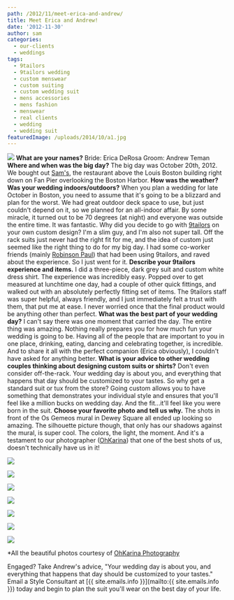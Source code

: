 ```yaml
---
path: /2012/11/meet-erica-and-andrew/
title: Meet Erica and Andrew!
date: '2012-11-30'
author: sam
categories:
  - our-clients
  - weddings
tags:
  - 9tailors
  - 9tailors wedding
  - custom menswear
  - custom suiting
  - custom wedding suit
  - mens accessories
  - mens fashion
  - menswear
  - real clients
  - wedding
  - wedding suit
featuredImage: /uploads/2014/10/a1.jpg
---
```

[![](http://4.bp.blogspot.com/-O42PSeS6L7A/ULEkawLFN_I/AAAAAAAABj0/F6xmdXhzxrg/s640/Erica+Andrew-0001+2.jpg)](http://4.bp.blogspot.com/-O42PSeS6L7A/ULEkawLFN_I/AAAAAAAABj0/F6xmdXhzxrg/s1600/Erica+Andrew-0001+2.jpg) **What are your names?**
Bride: Erica DeRosa 
Groom: Andrew Teman
 **Where and when was the big day?**
The big day was October 20th, 2012. We bought out [Sam's](http://samsatlouis.com/), the restaurant above the Louis Boston building right down on Fan Pier overlooking the Boston Harbor.
 **How was the weather? Was your wedding indoors/outdoors?**
When you plan a wedding for late October in Boston, you need to assume that it's going to be a blizzard and plan for the worst. We had great outdoor deck space to use, but just couldn't depend on it, so we planned for an all-indoor affair. By some miracle, it turned out to be 70 degrees (at night) and everyone was outside the entire time. It was fantastic.
 Why did you decide to go with [9tailors](http://www.9tailors.com/) on your own custom design?
I'm a slim guy, and I'm also not super tall. Off the rack suits just never had the right fit for me, and the idea of custom just seemed like the right thing to do for my big day. I had some co-worker friends (mainly [Robinson Paul](http://www.urbancaviarclothing.com/about/)) that had been using 9tailors, and raved about the experience. So I just went for it.
 **Describe your 9tailors experience and items.**
I did a three-piece, dark grey suit and custom white dress shirt. The experience was incredibly easy. Popped over to get measured at lunchtime one day, had a couple of other quick fittings, and walked out with an absolutely perfectly fitting set of items. The 9tailors staff was super helpful, always friendly, and I just immediately felt a trust with them, that put me at ease. I never worried once that the final product would be anything other than perfect.
 **What was the best part of your wedding day?**
I can't say there was one moment that carried the day. The entire thing was amazing. Nothing really prepares you for how much fun your wedding is going to be. Having all of the people that are important to you in one place, drinking, eating, dancing and celebrating together, is incredible. And to share it all with the perfect companion (Erica obviously), I couldn't have asked for anything better.
 **What is your advice to other wedding couples thinking about designing custom suits or shirts?**
Don't even consider off-the-rack. Your wedding day is about you, and everything that happens that day should be customized to your tastes. So why get a standard suit or tux from the store? Going custom allows you to have something that demonstrates your individual style and ensures that you'll feel like a million bucks on wedding day. And the fit...it'll feel like you were born in the suit.
 **Choose your favorite photo and tell us why.**
The shots in front of the Os Gemeos mural in Dewey Square all ended up looking so amazing. The silhouette picture though, that only has our shadows against the mural, is super cool. The colors, the light, the moment. And it's a testament to our photographer ([OhKarina](http://www.ohkarina.com/)) that one of the best shots of us, doesn't technically have us in it!

[![](http://4.bp.blogspot.com/-b52fX_ZETGw/ULEk9gMtOII/AAAAAAAABkg/C6zu38o8MWQ/s400/Erica+Andrew-0104.jpg)](http://4.bp.blogspot.com/-b52fX_ZETGw/ULEk9gMtOII/AAAAAAAABkg/C6zu38o8MWQ/s1600/Erica+Andrew-0104.jpg)

[![](http://4.bp.blogspot.com/-Qqfe6GsWB2Q/ULEkgafbgSI/AAAAAAAABj8/ZaE2GqluV-M/s400/Erica+Andrew-0001.jpg)](http://4.bp.blogspot.com/-Qqfe6GsWB2Q/ULEkgafbgSI/AAAAAAAABj8/ZaE2GqluV-M/s1600/Erica+Andrew-0001.jpg)

[![](http://4.bp.blogspot.com/-tMSOf-Ffyyc/ULEkw4j-NCI/AAAAAAAABkQ/SktgY2HO_jI/s400/Erica+Andrew-0072.jpg)](http://4.bp.blogspot.com/-tMSOf-Ffyyc/ULEkw4j-NCI/AAAAAAAABkQ/SktgY2HO_jI/s1600/Erica+Andrew-0072.jpg)

[![](http://2.bp.blogspot.com/--kKDXm9Y-YE/ULElBvBfeOI/AAAAAAAABko/l6o0RIP3128/s400/Erica+Andrew-0147.jpg)](http://2.bp.blogspot.com/--kKDXm9Y-YE/ULElBvBfeOI/AAAAAAAABko/l6o0RIP3128/s1600/Erica+Andrew-0147.jpg)

[![](http://2.bp.blogspot.com/-v9VXbh71vlQ/ULElH093kkI/AAAAAAAABkw/ikQsGQWxZ7Y/s400/Erica+Andrew-0184.jpg)](http://2.bp.blogspot.com/-v9VXbh71vlQ/ULElH093kkI/AAAAAAAABkw/ikQsGQWxZ7Y/s1600/Erica+Andrew-0184.jpg)

[![](http://2.bp.blogspot.com/---ZFhqdYejM/ULElNZeuTFI/AAAAAAAABlA/w7GPdXbMKFE/s400/Erica+Andrew-0224.jpg)](http://2.bp.blogspot.com/---ZFhqdYejM/ULElNZeuTFI/AAAAAAAABlA/w7GPdXbMKFE/s1600/Erica+Andrew-0224.jpg)

[![](http://1.bp.blogspot.com/-JGyZ5TDcxrw/ULEko2EroLI/AAAAAAAABkI/wEYaWFG3el4/s400/Erica+Andrew-0071.jpg)](http://1.bp.blogspot.com/-JGyZ5TDcxrw/ULEko2EroLI/AAAAAAAABkI/wEYaWFG3el4/s1600/Erica+Andrew-0071.jpg)

\*All the beautiful photos courtesy of [OhKarina Photography](http://www.ohkarina.com/)

Engaged? Take Andrew's advice, "Your wedding day is about you, and everything that happens that day should be customized to your tastes." Email a Style Consultant at [{{ site.emails.info }}](mailto:{{ site.emails.info }}) today and begin to plan the suit you'll wear on the best day of your life.